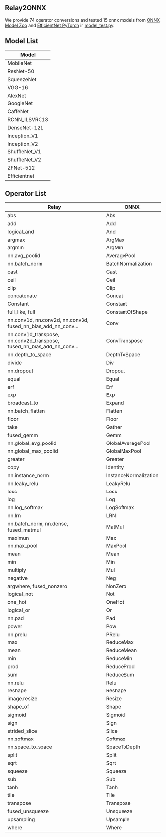 Relay2ONNX
----------
We provide 74 operator conversions and tested 15 onnx models from [ONNX Model Zoo](https://github.com/onnx/models) and [EfficientNet PyTorch](https://github.com/lukemelas/EfficientNet-PyTorch) in [model_test.py](https://github.com/itri-tvm/Relay2ONNX/tree/ellaine/tests/python/converter/onnx/model_test.py).

Model List
----------
|Model|
|----------|
|MobileNet|
|ResNet-50|
|SqueezeNet|
|VGG-16|
|AlexNet|
|GoogleNet|
|CaffeNet|
|RCNN_ILSVRC13|
|DenseNet-121|
|Inception_V1|
|Inception_V2|
|ShuffleNet_V1|
|ShuffleNet_V2|
|ZFNet-512|
|Efficientnet|

Operator List
-------------
|Relay|ONNX|
|------|------|
|abs|Abs|
|add|Add|
|logical_and|And|
|argmax|ArgMax|
|argmin|ArgMin|
|nn.avg_poolid|AveragePool|
|nn.batch_norm|BatchNormalization|
|cast|Cast|
|ceil|Ceil|
|clip|Clip|
|concatenate|Concat|
|Constant|Constant|
|full_like, full|ConstantOfShape|
|nn.conv1d, nn.conv2d, nn.conv3d, fused_nn_bias_add_nn_conv...|Conv|
|nn.conv1d_transpose, nn.conv2d_transpose, fused_nn_bias_add_nn_conv...|ConvTranspose|
|nn.depth_to_space|DepthToSpace|
|divide|Div|
|nn.dropout|Dropout|
|equal|Equal|
|erf|Erf|
|exp|Exp|
|broadcast_to|Expand|
|nn.batch_flatten|Flatten|
|floor|Floor|
|take|Gather|
|fused_gemm|Gemm|
|nn.global_avg_poolid|GlobalAveragePool|
|nn.global_max_poolid|GlobalMaxPool|
|greater|Greater|
|copy|Identity|
|nn.instance_norm|InstanceNormalization|
|nn.leaky_relu|LeakyRelu|
|less|Less|
|log|Log|
|nn.log_softmax|LogSoftmax|
|nn.lrn|LRN|
|nn.batch_norm, nn.dense, fused_matmul|MatMul|
|maximun|Max|
|nn.max_pool|MaxPool|
|mean|Mean|
|min|Min|
|multiply|Mul|
|negative|Neg|
|argwhere, fused_nonzero|NonZero|
|logical_not|Not|
|one_hot|OneHot|
|logical_or|Or|
|nn.pad|Pad|
|power|Pow|
|nn.prelu|PRelu|
|max|ReduceMax|
|mean|ReduceMean|
|min|ReduceMin|
|prod|ReduceProd|
|sum|ReduceSum|
|nn.relu|Relu|
|reshape|Reshape|
|image.resize|Resize|
|shape_of|Shape|
|sigmoid|Sigmoid|
|sign|Sign|
|strided_slice|Slice|
|nn.softmax|Softmax|
|nn.space_to_space|SpaceToDepth|
|split|Split|
|sqrt|Sqrt|
|squeeze|Squeeze|
|sub|Sub|
|tanh|Tanh|
|tile|Tile|
|transpose|Transpose|
|fused_unsqueeze|Unsqueeze|
|upsampling|Upsample|
|where|Where|
